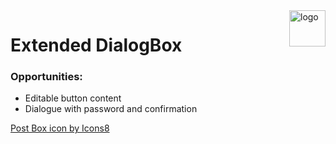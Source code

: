<img src="https://img.icons8.com/dusk/100/000000/mailbox-opened-flag-down.png" alt="logo" title="ExtendedDialogBox" align="right" height="58">

# Extended DialogBox

### Opportunities:

* Editable button content
* Dialogue with password and confirmation

<a href="https://icons8.com/icon/55041/post-box">Post Box icon by Icons8</a>

